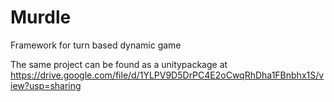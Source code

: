 # Murdle
Framework for turn based dynamic game

The same project can be found as a unitypackage at https://drive.google.com/file/d/1YLPV9D5DrPC4E2oCwqRhDha1FBnbhx1S/view?usp=sharing
